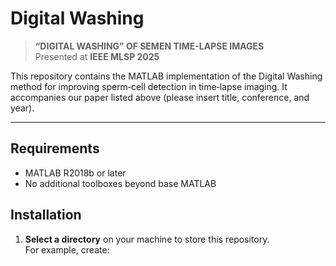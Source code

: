 # Digital Washing

> **“DIGITAL WASHING” OF SEMEN TIME-LAPSE IMAGES**  
> Presented at **IEEE MLSP 2025**

This repository contains the MATLAB implementation of the Digital Washing method for improving sperm‐cell detection in time‐lapse imaging. It accompanies our paper listed above (please insert title, conference, and year).

---

## Requirements

- MATLAB R2018b or later
- No additional toolboxes beyond base MATLAB

## Installation

1. **Select a directory** on your machine to store this repository.  
   For example, create:
